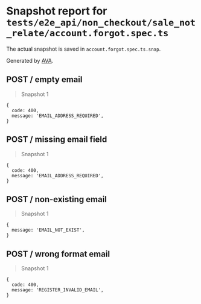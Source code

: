 # Snapshot report for `tests/e2e_api/non_checkout/sale_not_relate/account.forgot.spec.ts`

The actual snapshot is saved in `account.forgot.spec.ts.snap`.

Generated by [AVA](https://ava.li).

## POST / empty email

> Snapshot 1

    {
      code: 400,
      message: 'EMAIL_ADDRESS_REQUIRED',
    }

## POST / missing email field

> Snapshot 1

    {
      code: 400,
      message: 'EMAIL_ADDRESS_REQUIRED',
    }

## POST / non-existing email

> Snapshot 1

    {
      message: 'EMAIL_NOT_EXIST',
    }

## POST / wrong format email

> Snapshot 1

    {
      code: 400,
      message: 'REGISTER_INVALID_EMAIL',
    }
